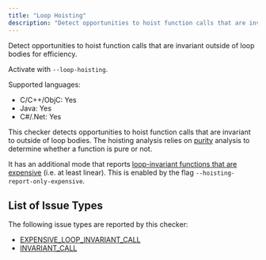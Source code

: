 ```yaml
---
title: "Loop Hoisting"
description: "Detect opportunities to hoist function calls that are invariant outside of loop bodies for efficiency."
---
```


Detect opportunities to hoist function calls that are invariant outside of loop bodies for efficiency.

Activate with `--loop-hoisting`.

Supported languages:
- C/C++/ObjC: Yes
- Java: Yes
- C#/.Net: Yes

This checker detects opportunities to hoist function calls that are invariant to outside of loop bodies. The hoisting analysis relies on [purity](/docs/checker-purity) analysis to determine whether a function is pure or not.

It has an additional mode that reports [loop-invariant functions that are expensive](/docs/all-issue-types#expensive_loop_invariant_call) (i.e. at least linear). This is enabled by the flag `--hoisting-report-only-expensive`.


## List of Issue Types

The following issue types are reported by this checker:
- [EXPENSIVE_LOOP_INVARIANT_CALL](/docs/all-issue-types#expensive_loop_invariant_call)
- [INVARIANT_CALL](/docs/all-issue-types#invariant_call)
